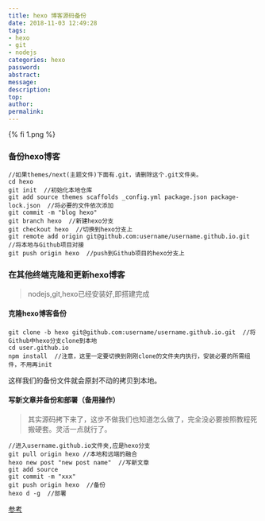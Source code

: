 ```yaml
---
title: hexo 博客源码备份
date: 2018-11-03 12:49:28
tags:
- hexo
- git
- nodejs
categories: hexo
password:
abstract:
message:
description:
top:
author:
permalink:
---
```

{% fi 1.png %}
<!--more-->
### 备份hexo博客
```
//如果themes/next(主题文件)下面有.git，请删除这个.git文件夹。
cd hexo
git init  //初始化本地仓库
git add source themes scaffolds _config.yml package.json package-lock.json  //将必要的文件依次添加
git commit -m "blog hexo"
git branch hexo  //新建hexo分支
git checkout hexo  //切换到hexo分支上
git remote add origin git@github.com:username/username.github.io.git  //将本地与Github项目对接
git push origin hexo  //push到Github项目的hexo分支上
```
### 在其他终端克隆和更新hexo博客
> nodejs,git,hexo已经安装好,即搭建完成

#### 克隆hexo博客备份
```
git clone -b hexo git@github.com:username/username.github.io.git  //将Github中hexo分支clone到本地
cd user.github.io
npm install  //注意，这里一定要切换到刚刚clone的文件夹内执行，安装必要的所需组件，不用再init
```
这样我们的备份文件就会原封不动的拷贝到本地。

#### 写新文章并备份和部署（备用操作）

> 其实源码拷下来了，这步不做我们也知道怎么做了，完全没必要按照教程死搬硬套。灵活一点就行了。

```
//进入username.github.io文件夹,应是hexo分支
git pull origin hexo //本地和远端的融合
hexo new post "new post name"  //写新文章
git add source
git commit -m "xxx"
git push origin hexo  //备份
hexo d -g  //部署
```

[参考](https://blog.csdn.net/Monkey_LZL/article/details/60870891)